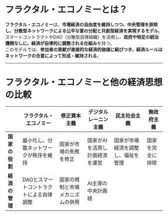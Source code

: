 # **フラクタル・エコノミーとは？**
**フラクタル・エコノミー**は、**市場経済の自由度を維持しつつ、中央管理を排除し、分散型ネットワークによる公平な富の分配と共創型経済を実現するモデル**。  
スマートコントラクトやDAO（分散型自律組織）を活用し、**政府や特定の統治機関なしに、経済が自律的に調整される仕組み**を持つ。  
このモデルでは、**参加者の貢献が直接的な経済的価値に結びつき、経済ルールはネットワークの合意によって形成・維持される**。

---

# **フラクタル・エコノミーと他の経済思想の比較**

|  | **フラクタル・エコノミー** | **修正資本主義** | **デジタルレーニン主義** | **民主社会主義** | **無政府主義** |
|---|----------------------|----------------------|----------------------|----------------------|----------------------|
| **国家の役割** | 最小化し、分散ネットワークが秩序を維持 | 国家が市場の失敗を修正 | 国家がAIを活用し計画経済を運営 | 国家が市場経済を調整し、福祉を管理 | 国家を完全に排除 |
| **経済の管理** | DAOとスマートコントラクトによる自律調整 | 国家の規制と市場メカニズムの併用 | AI主導の中央計画経
